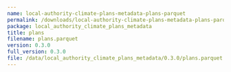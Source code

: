 ```yaml
---
name: local-authority-climate-plans-metadata-plans-parquet
permalink: /downloads/local-authority-climate-plans-metadata-plans-parquet/0_3_0
package: local_authority_climate_plans_metadata
title: plans
filename: plans.parquet
version: 0.3.0
full_version: 0.3.0
file: /data/local_authority_climate_plans_metadata/0.3.0/plans.parquet
---
```

